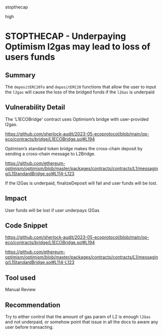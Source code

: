 stopthecap

high

# STOPTHECAP - Underpaying Optimism l2gas may lead to loss of users funds

## Summary
The `depositERC20To` and `depositERC20` functions that allow the user to input the `l2gas` will cause the loss of the bridged funds if the `l2Gas` is underpaid

## Vulnerability Detail
The 'L1ECOBridge' contract uses Optimism’s bridge with user-provided l2gas.

https://github.com/sherlock-audit/2023-05-ecoprotocol/blob/main/op-eco/contracts/bridge/L1ECOBridge.sol#L194

Optimism’s standard token bridge makes the cross-chain deposit by sending a cross-chain message to L2Bridge.

https://github.com/ethereum-optimism/optimism/blob/master/packages/contracts/contracts/L1/messaging/L1StandardBridge.sol#L114-L123

If the l2Gas is underpaid, finalizeDeposit will fail and user funds will be lost.

## Impact

User funds will be lost if user underpays l2Gas

## Code Snippet

https://github.com/sherlock-audit/2023-05-ecoprotocol/blob/main/op-eco/contracts/bridge/L1ECOBridge.sol#L194

https://github.com/ethereum-optimism/optimism/blob/master/packages/contracts/contracts/L1/messaging/L1StandardBridge.sol#L114-L123

## Tool used

Manual Review

## Recommendation
Try to either control that the amount of gas param of L2 is enough `l2Gas`  and not underpaid, or somehow point that issue in all the docs to aware any user before transacting.
